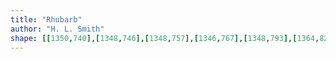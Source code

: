 ```yaml
---
title: "Rhubarb"
author: "H. L. Smith"
shape: [[1350,740],[1348,746],[1348,757],[1346,767],[1348,793],[1364,826],[1379,851],[1382,865],[1382,945],[1385,1042],[1386,1170],[1388,1216],[1388,1277],[1391,1372],[1391,1452],[1393,1504],[1393,1523],[1391,1537],[1392,1540],[1397,1544],[1414,1546],[1440,1546],[1464,1543],[1472,1539],[1474,1529],[1473,1515],[1475,1474],[1473,1411],[1475,1303],[1474,1257],[1476,1228],[1476,1035],[1478,894],[1476,869],[1477,818],[1476,812],[1470,803],[1452,786],[1439,769],[1426,757],[1419,754],[1414,754],[1398,760],[1372,760],[1364,757],[1360,753],[1353,740]]
---
```

